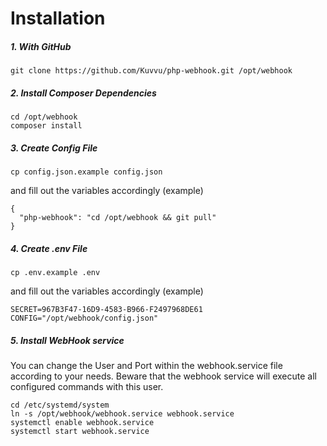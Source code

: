 # Installation

##### 1. With GitHub

```
git clone https://github.com/Kuvvu/php-webhook.git /opt/webhook
```

##### 2. Install Composer Dependencies

```
cd /opt/webhook
composer install
```

##### 3. Create Config File

```
cp config.json.example config.json
```

and fill out the variables accordingly (example)

```
{
  "php-webhook": "cd /opt/webhook && git pull"
}
```

##### 4. Create .env File

```
cp .env.example .env
```

and fill out the variables accordingly (example)

```
SECRET=967B3F47-16D9-4583-B966-F2497968DE61
CONFIG="/opt/webhook/config.json"
```

##### 5. Install WebHook service

You can change the User and Port within the webhook.service file according to your needs. Beware that the webhook service will execute all configured commands with this user.

```
cd /etc/systemd/system
ln -s /opt/webhook/webhook.service webhook.service
systemctl enable webhook.service
systemctl start webhook.service
```
